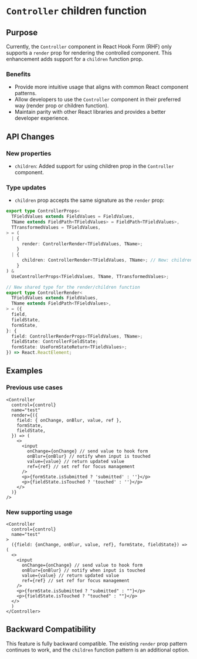 # `Controller` children function

## Purpose

Currently, the `Controller` component in React Hook Form (RHF) only supports a `render` prop for rendering the controlled component. This enhancement adds support for a `children` function prop.

### Benefits

- Provide more intuitive usage that aligns with common React component patterns.
- Allow developers to use the `Controller` component in their preferred way (render prop or children function).
- Maintain parity with other React libraries and provides a better developer experience.

## API Changes

### New properties

- `children`: Added support for using children prop in the `Controller` component.

### Type updates

- `children` prop accepts the same signature as the `render` prop:

```typescript
export type ControllerProps<
  TFieldValues extends FieldValues = FieldValues,
  TName extends FieldPath<TFieldValues> = FieldPath<TFieldValues>,
  TTransformedValues = TFieldValues,
> = (
  | {
      render: ControllerRender<TFieldValues, TName>;
    }
  | {
      children: ControllerRender<TFieldValues, TName>; // New: children prop as alternative
    }
) &
  UseControllerProps<TFieldValues, TName, TTransformedValues>;

// New shared type for the render/children function
export type ControllerRender<
  TFieldValues extends FieldValues,
  TName extends FieldPath<TFieldValues>,
> = ({
  field,
  fieldState,
  formState,
}: {
  field: ControllerRenderProps<TFieldValues, TName>;
  fieldState: ControllerFieldState;
  formState: UseFormStateReturn<TFieldValues>;
}) => React.ReactElement;
```

## Examples

### Previous use cases

```tsx
<Controller
  control={control}
  name="test"
  render={({
    field: { onChange, onBlur, value, ref },
    formState,
    fieldState,
  }) => (
    <>
      <input
        onChange={onChange} // send value to hook form
        onBlur={onBlur} // notify when input is touched
        value={value} // return updated value
        ref={ref} // set ref for focus management
      />
      <p>{formState.isSubmitted ? 'submitted' : ''}</p>
      <p>{fieldState.isTouched ? 'touched' : ''}</p>
    </>
  )}
/>
```

### New supporting usage

```tsx
<Controller
  control={control}
  name="test"
>
  ({field: {onChange, onBlur, value, ref}, formState, fieldState}) => (
  <>
    <input
      onChange={onChange} // send value to hook form
      onBlur={onBlur} // notify when input is touched
      value={value} // return updated value
      ref={ref} // set ref for focus management
    />
    <p>{formState.isSubmitted ? "submitted" : ""}</p>
    <p>{fieldState.isTouched ? "touched" : ""}</p>
  </>
  )
</Controller>
```

## Backward Compatibility

This feature is fully backward compatible. The existing `render` prop pattern continues to work, and the `children` function pattern is an additional option.

